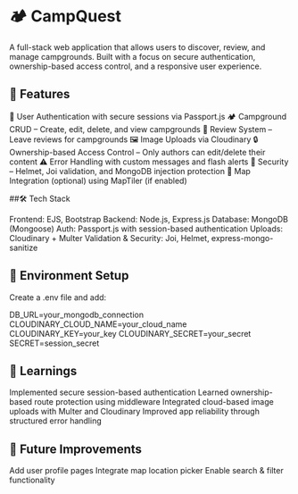 #  🏕️ CampQuest

A full-stack web application that allows users to discover, review, and manage campgrounds. Built with a focus on secure authentication, ownership-based access control, and a responsive user experience.

## 🚀 Features

🔐 User Authentication with secure sessions via Passport.js
🏕️ Campground CRUD – Create, edit, delete, and view campgrounds
📝 Review System – Leave reviews for campgrounds
🖼️ Image Uploads via Cloudinary
🔒 Ownership-based Access Control – Only authors can edit/delete their content
⚠️ Error Handling with custom messages and flash alerts
🧼 Security – Helmet, Joi validation, and MongoDB injection protection
📍 Map Integration (optional) using MapTiler (if enabled)

##🛠️ Tech Stack

Frontend: EJS, Bootstrap
Backend: Node.js, Express.js
Database: MongoDB (Mongoose)
Auth: Passport.js with session-based authentication
Uploads: Cloudinary + Multer
Validation & Security: Joi, Helmet, express-mongo-sanitize

## 🧪 Environment Setup

Create a .env file and add:

DB_URL=your_mongodb_connection
CLOUDINARY_CLOUD_NAME=your_cloud_name
CLOUDINARY_KEY=your_key
CLOUDINARY_SECRET=your_secret
SECRET=session_secret

## 🧠 Learnings

Implemented secure session-based authentication
Learned ownership-based route protection using middleware
Integrated cloud-based image uploads with Multer and Cloudinary
Improved app reliability through structured error handling

## 📌 Future Improvements

Add user profile pages
Integrate map location picker
Enable search & filter functionality


